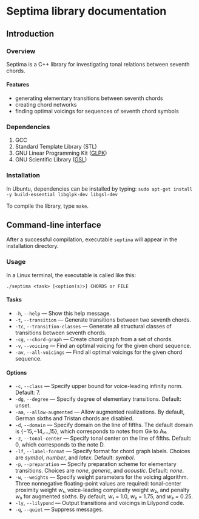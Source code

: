 # Septima library documentation

## Introduction

### Overview
Septima is a C++ library for investigating tonal relations between seventh chords.

#### Features
* generating elementary transitions between seventh chords
* creating chord networks
* finding optimal voicings for sequences of seventh chord symbols

### Dependencies
1. GCC
2. Standard Template Library (STL)
2. GNU Linear Programming Kit ([GLPK](https://www.gnu.org/software/glpk/))
3. GNU Scientific Library ([GSL](https://www.gnu.org/software/gsl/))

### Installation

In Ubuntu, dependencies can be installed by typing:
`sudo apt-get install -y build-essential libglpk-dev libgsl-dev`

To compile the library, type `make`.

## Command-line interface

After a successful compilation, executable `septima` will appear in the installation directory.

### Usage

In a Linux terminal, the executable is called like this:

`./septima <task> [<option(s)>] CHORDS or FILE`

#### Tasks
- `-h`, `--help` &mdash; Show this help message.
- `-t`, `--transition` &mdash; Generate transitions between two seventh chords.
- `-tc`, `--transition-classes` &mdash; Generate all structural classes of transitions between seventh chords.
- `-cg`, `--chord-graph` &mdash; Create chord graph from a set of chords.
- `-v`, `--voicing` &mdash; Find an optimal voicing for the given chord sequence.
- `-av`, `--all-voicings` &mdash; Find all optimal voicings for the given chord sequence.

#### Options
- `-c`, `--class` &mdash; Specify upper bound for voice-leading infinity norm. Default: 7.
- `-dg`, `--degree` &mdash; Specify degree of elementary transitions. Default: unset.
- `-aa`, `--allow-augmented` &mdash; Allow augmented realizations. By default, German sixths and Tristan chords are disabled.
- `-d`, `--domain` &mdash; Specify domain on the line of fifths. The default domain is {−15,−14,…,15}, which corresponds to notes from G&#119083; to A&#119082;.
- `-z`, `--tonal-center` &mdash; Specify tonal center on the line of fifths. Default: 0, which corresponds to the note D.
- `-lf`, `--label-format` &mdash; Specify format for chord graph labels. Choices are *symbol*, *number*, and *latex*. Default: *symbol*.
- `-p`, `--preparation` &mdash; Specify preparation scheme for elementary transitions. Choices are *none*, *generic*, and *acoustic*. Default: *none*.
- `-w`, `--weights` &mdash; Specify weight parameters for the voicing algorithm. Three nonnegative floating-point values are required: tonal-center proximity weight *w*&#8321;, voice-leading complexity weight *w*&#8322;, and penalty *w*&#8323; for augmented sixths. By default, *w*&#8321; = 1.0, *w*&#8322; = 1.75, and *w*&#8323; = 0.25.
- `-ly`, `--lilypond` &mdash; Output transitions and voicings in Lilypond code.
- `-q`, `--quiet` &mdash; Suppress messages.
